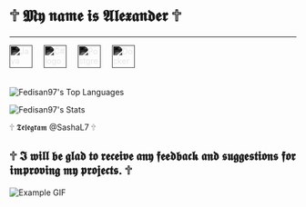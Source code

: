 #  🕆 𝕸𝖞 𝖓𝖆𝖒𝖊 𝖎𝖘 𝕬𝖑𝖊𝖝𝖆𝖓𝖉𝖊𝖗 🕆
 
<hr>
  <div align="left">
<img src="https://cdn.jsdelivr.net/gh/devicons/devicon/icons/java/java-original.svg" height="40" alt="Java logo" title="Java" style="filter: grayscale(100%) invert(1);" />
    <img width="12" />
<img src="https://cdn.jsdelivr.net/gh/devicons/devicon/icons/csharp/csharp-original.svg" height="40" alt="C# logo" title="C#" style="filter: grayscale(100%) invert(1);"  />
    <img width="12" />
<img src="https://cdn.jsdelivr.net/gh/devicons/devicon/icons/postgresql/postgresql-original.svg" height="40" alt="PostgreSQL logo" title="PostgreSQL" style="filter: grayscale(100%) invert(1);"  />
    <img width="12" />
<img src="https://cdn.jsdelivr.net/gh/devicons/devicon/icons/docker/docker-original.svg" height="40" alt="Docker logo" title="Docker" style="filter: grayscale(100%) invert(1);" />
   </div>
 <br>
  
![Fedisan97's Top Languages](https://github-readme-stats.vercel.app/api/top-langs/?username=Fedisan97&theme=graywhite&show_icons=true&hide_border=true&layout=compact)

![Fedisan97's Stats](https://github-readme-stats.vercel.app/api?username=Fedisan97&theme=graywhite&show_icons=true&hide_border=true&count_private=true)



🕆 𝕿𝖊𝖑𝖊𝖌𝖗𝖆𝖒
  @SashaL7 🕆

## 🕆 𝕴 𝖜𝖎𝖑𝖑 𝖇𝖊 𝖌𝖑𝖆𝖉 𝖙𝖔 𝖗𝖊𝖈𝖊𝖎𝖛𝖊 𝖆𝖓𝖞 𝖋𝖊𝖊𝖉𝖇𝖆𝖈𝖐 𝖆𝖓𝖉 𝖘𝖚𝖌𝖌𝖊𝖘𝖙𝖎𝖔𝖓𝖘 𝖋𝖔𝖗 𝖎𝖒𝖕𝖗𝖔𝖛𝖎𝖓𝖌 𝖒𝖞 𝖕𝖗𝖔𝖏𝖊𝖈𝖙𝖘. 🕆
>
 ![Example GIF](https://i.pinimg.com/originals/f7/64/10/f76410086df1c7b9244bfb19b83a4d91.gif)

